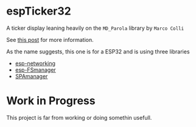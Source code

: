 # espTicker32
A ticker display leaning heavily on the `MD_Parola` library by `Marco Colli`

See <a href="https://willem.aandewiel.nl/index.php/2020/06/09/an-esp8266-ticker/" target="_blank">this post</a> for
more information.

As the name suggests, this one is for a ESP32 and is using three libraries
* [esp-networking](https://github.com/mrWheel/esp-networking)
* [esp-FSmanager](https://github.com/mrWheel/esp-FSmanager)
* [SPAmanager](https://github.com/mrWheel/SPAmanage)


# Work in Progress
This project is far from working or doing somethin usefull.
